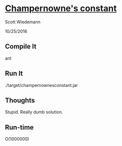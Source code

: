 # [Champernowne's constant](http://projecteuler.net/problem=40)
Scott Wiedemann

10/25/2016

## Compile It
ant


## Run It
./target/champernownesconstant.jar

## Thoughts
Stupid.  Really dumb solution.

## Run-time
O(1000000)
